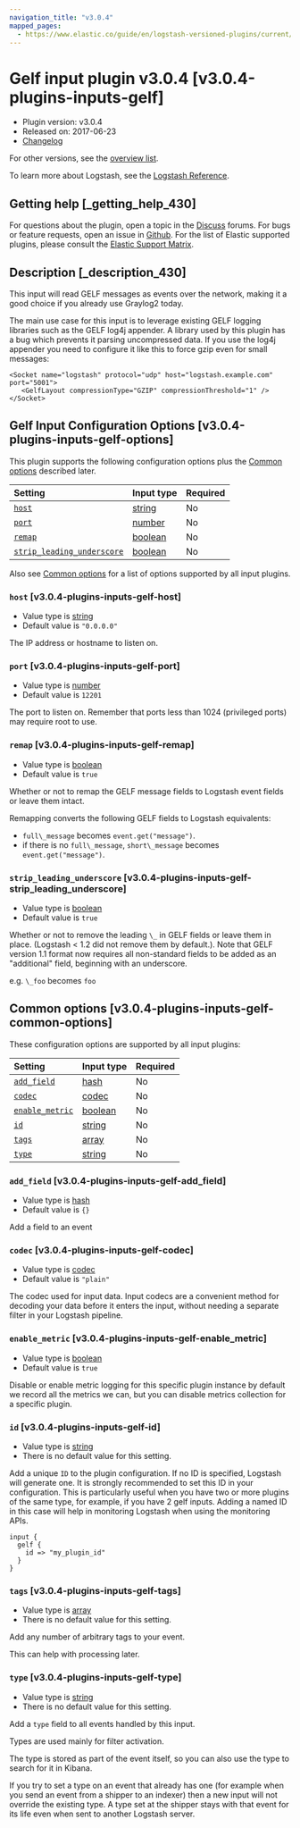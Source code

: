```yaml
---
navigation_title: "v3.0.4"
mapped_pages:
  - https://www.elastic.co/guide/en/logstash-versioned-plugins/current/v3.0.4-plugins-inputs-gelf.html
---
```


# Gelf input plugin v3.0.4 [v3.0.4-plugins-inputs-gelf]

* Plugin version: v3.0.4
* Released on: 2017-06-23
* [Changelog](https://github.com/logstash-plugins/logstash-input-gelf/blob/v3.0.4/CHANGELOG.md)

For other versions, see the [overview list](input-gelf-index.md).

To learn more about Logstash, see the [Logstash Reference](https://www.elastic.co/guide/en/logstash/current/index.html).

## Getting help [_getting_help_430]

For questions about the plugin, open a topic in the [Discuss](http://discuss.elastic.co) forums. For bugs or feature requests, open an issue in [Github](https://github.com/logstash-plugins/logstash-input-gelf). For the list of Elastic supported plugins, please consult the [Elastic Support Matrix](https://www.elastic.co/support/matrix#matrix_logstash_plugins).

## Description [_description_430]

This input will read GELF messages as events over the network, making it a good choice if you already use Graylog2 today.

The main use case for this input is to leverage existing GELF logging libraries such as the GELF log4j appender. A library used by this plugin has a bug which prevents it parsing uncompressed data. If you use the log4j appender you need to configure it like this to force gzip even for small messages:

```
<Socket name="logstash" protocol="udp" host="logstash.example.com" port="5001">
   <GelfLayout compressionType="GZIP" compressionThreshold="1" />
</Socket>
```

## Gelf Input Configuration Options [v3.0.4-plugins-inputs-gelf-options]

This plugin supports the following configuration options plus the [Common options](v3-0-4-plugins-inputs-gelf.md#v3.0.4-plugins-inputs-gelf-common-options) described later.

| Setting | Input type | Required |
| :- | :- | :- |
| [`host`](v3-0-4-plugins-inputs-gelf.md#v3.0.4-plugins-inputs-gelf-host) | [string](/lsr/value-types.md#string) | No |
| [`port`](v3-0-4-plugins-inputs-gelf.md#v3.0.4-plugins-inputs-gelf-port) | [number](/lsr/value-types.md#number) | No |
| [`remap`](v3-0-4-plugins-inputs-gelf.md#v3.0.4-plugins-inputs-gelf-remap) | [boolean](/lsr/value-types.md#boolean) | No |
| [`strip_leading_underscore`](v3-0-4-plugins-inputs-gelf.md#v3.0.4-plugins-inputs-gelf-strip_leading_underscore) | [boolean](/lsr/value-types.md#boolean) | No |

Also see [Common options](v3-0-4-plugins-inputs-gelf.md#v3.0.4-plugins-inputs-gelf-common-options) for a list of options supported by all input plugins.

### `host` [v3.0.4-plugins-inputs-gelf-host]

* Value type is [string](/lsr/value-types.md#string)
* Default value is `"0.0.0.0"`

The IP address or hostname to listen on.

### `port` [v3.0.4-plugins-inputs-gelf-port]

* Value type is [number](/lsr/value-types.md#number)
* Default value is `12201`

The port to listen on. Remember that ports less than 1024 (privileged ports) may require root to use.

### `remap` [v3.0.4-plugins-inputs-gelf-remap]

* Value type is [boolean](/lsr/value-types.md#boolean)
* Default value is `true`

Whether or not to remap the GELF message fields to Logstash event fields or leave them intact.

Remapping converts the following GELF fields to Logstash equivalents:

* `full\_message` becomes `event.get("message")`.
* if there is no `full\_message`, `short\_message` becomes `event.get("message")`.

### `strip_leading_underscore` [v3.0.4-plugins-inputs-gelf-strip_leading_underscore]

* Value type is [boolean](/lsr/value-types.md#boolean)
* Default value is `true`

Whether or not to remove the leading `\_` in GELF fields or leave them in place. (Logstash < 1.2 did not remove them by default.). Note that GELF version 1.1 format now requires all non-standard fields to be added as an "additional" field, beginning with an underscore.

e.g. `\_foo` becomes `foo`

## Common options [v3.0.4-plugins-inputs-gelf-common-options]

These configuration options are supported by all input plugins:

| Setting | Input type | Required |
| :- | :- | :- |
| [`add_field`](v3-0-4-plugins-inputs-gelf.md#v3.0.4-plugins-inputs-gelf-add_field) | [hash](/lsr/value-types.md#hash) | No |
| [`codec`](v3-0-4-plugins-inputs-gelf.md#v3.0.4-plugins-inputs-gelf-codec) | [codec](/lsr/value-types.md#codec) | No |
| [`enable_metric`](v3-0-4-plugins-inputs-gelf.md#v3.0.4-plugins-inputs-gelf-enable_metric) | [boolean](/lsr/value-types.md#boolean) | No |
| [`id`](v3-0-4-plugins-inputs-gelf.md#v3.0.4-plugins-inputs-gelf-id) | [string](/lsr/value-types.md#string) | No |
| [`tags`](v3-0-4-plugins-inputs-gelf.md#v3.0.4-plugins-inputs-gelf-tags) | [array](/lsr/value-types.md#array) | No |
| [`type`](v3-0-4-plugins-inputs-gelf.md#v3.0.4-plugins-inputs-gelf-type) | [string](/lsr/value-types.md#string) | No |

### `add_field` [v3.0.4-plugins-inputs-gelf-add_field]

* Value type is [hash](/lsr/value-types.md#hash)
* Default value is `{}`

Add a field to an event

### `codec` [v3.0.4-plugins-inputs-gelf-codec]

* Value type is [codec](/lsr/value-types.md#codec)
* Default value is `"plain"`

The codec used for input data. Input codecs are a convenient method for decoding your data before it enters the input, without needing a separate filter in your Logstash pipeline.

### `enable_metric` [v3.0.4-plugins-inputs-gelf-enable_metric]

* Value type is [boolean](/lsr/value-types.md#boolean)
* Default value is `true`

Disable or enable metric logging for this specific plugin instance by default we record all the metrics we can, but you can disable metrics collection for a specific plugin.

### `id` [v3.0.4-plugins-inputs-gelf-id]

* Value type is [string](/lsr/value-types.md#string)
* There is no default value for this setting.

Add a unique `ID` to the plugin configuration. If no ID is specified, Logstash will generate one. It is strongly recommended to set this ID in your configuration. This is particularly useful when you have two or more plugins of the same type, for example, if you have 2 gelf inputs. Adding a named ID in this case will help in monitoring Logstash when using the monitoring APIs.

```
input {
  gelf {
    id => "my_plugin_id"
  }
}
```

### `tags` [v3.0.4-plugins-inputs-gelf-tags]

* Value type is [array](/lsr/value-types.md#array)
* There is no default value for this setting.

Add any number of arbitrary tags to your event.

This can help with processing later.

### `type` [v3.0.4-plugins-inputs-gelf-type]

* Value type is [string](/lsr/value-types.md#string)
* There is no default value for this setting.

Add a `type` field to all events handled by this input.

Types are used mainly for filter activation.

The type is stored as part of the event itself, so you can also use the type to search for it in Kibana.

If you try to set a type on an event that already has one (for example when you send an event from a shipper to an indexer) then a new input will not override the existing type. A type set at the shipper stays with that event for its life even when sent to another Logstash server.
